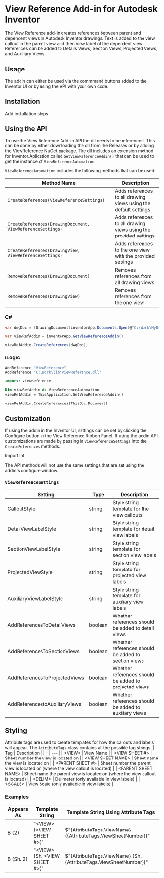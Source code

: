 # View Reference Add-in for Autodesk Inventor

The View Reference add-in creates references between parent and dependent views in Autodesk Inventor drawings. Text is added to the view callout in the parent view and then view label of the dependent view. References can be added to Details Views, Section Views, Projected Views, and Auxiliary Views. 

## Usage

The addin can either be used via the commmand buttons added to the Inventor UI or by using the API with your own code. 

## Installation

Add installation steps

## Using the API

To use the View Reference Add-in API the dll needs to be referenced. This can be done by either downloading the dll from the Releases or by adding the ViewReference NuGet package. The dll includes an extension method for Inventor.Aplication called `GetViewReferenceAddin()` that can be used to get the instance of `ViewReferenceAutomation`.

`ViewReferenceAutomation` includes the following methods that can be used:

| Method Name | Description |
| - | --- |
| `CreateReferences(ViewReferenceSettings)` | Adds references to all drawing views using the default settings |
| `CreateReferences(DrawingDocument, ViewReferenceSettings)` | Adds references to all drawing views using the provided settings |
| `CreateReferences(DrawingView, ViewReferenceSettings)` | Adds references to the one view with the provided settings |
| `RemoveReferences(DrawingDocument)` | Removes references from all drawing views |
| `RemoveReferences(DrawingView)` | Removes references from the one view |

### C#
```csharp
var dwgDoc = (DrawingDocument)inventorApp.Documents.Open(@"C:\Work\MyDrawing.idw");

var viewRefAddin = inventorApp.GetViewReferenceAddin();

viewRefAddin.CreateReferences(dwgDoc);
```

### iLogic
```vb
AddReference "ViewReference"
AddReference "C:\Work\lib\ViewReference.dll"

Imports ViewReference

Dim viewRefAddin As ViewReferenceAutomation
viewRefAddin = ThisApplication.GetViewReferenceAddin()

viewRefAddin.CreateReferences(ThisDoc.Document)
```

## Customization

If using the addin in the Inventor UI, settings can be set by clicking the Configure button in the View Reference Ribbon Panel. If using the addin API customizations are made by passing in `ViewReferenceSettings` into the `CreateReferences` methods.

> [!IMPORTANT]
> The API methods will not use the same settings that are set using the addin's configure window.

### `ViewReferenceSettings`

| Setting | Type | Description |
| - | --- | --- |
| CalloutStyle | string | Style string template for the view callouts |
| DetailViewLabelStyle | string | Style string template for detail view labels |
| SectionViewLabelStyle | string | Style string template for section view labels |
| ProjectedViewStyle | string | Style string template for projected view labels |
| AuxiliaryViewLabelStyle | string | Style string template for auxiliary view labels |
| AddReferencesToDetailViews | boolean | Whether references should be added to detail views |
| AddReferencesToSectionViews | boolean | Whether references should be added to section views |
| AddReferencesToProjectedViews | boolean | Whether references should be added to projected views |
| AddReferencestoAuxiliaryViews | boolean | Whether references should be added to auxiliary views |

## Styling

Attribute tags are used to create templates for how the callouts and labels will appear. The `AttributeTags` class contains all the possible tag strings.
| Tag | Description |
| - | --- |
| &lt;VIEW&GT; | View Name |
| &lt;VIEW SHEET #&gt; | Sheet number the view is located on |
| &lt;VIEW SHEET NAME&gt; | Sheet name the view is located on |
| &lt;PARENT SHEET #&gt; | Sheet number the parent view is located on (where the view callout is located) |
| &lt;PARENT SHEET NAME&gt; | Sheet name the parent view is located on (where the view callout is located) |
| &lt;DELIM&gt; | Delimeter (only available in view labels) |
| &lt;SCALE&gt; | View Scale (only available in view labels) |

### Examples

| Appears As | Template String | Template String Using Attribute Tags |
| - | --- | --- |
| B (2) | "&lt;VIEW&gt; (<VIEW SHEET #>)" | $"{AttributeTags.ViewName} ({AttributeTags.ViewSheetNumber})" 
| B (Sh. 2) | "&lt;VIEW&gt; (Sh. <VIEW SHEET #>)" | $"{AttributeTags.ViewName} (Sh. {AttributeTags.ViewSheetNumber})" |
